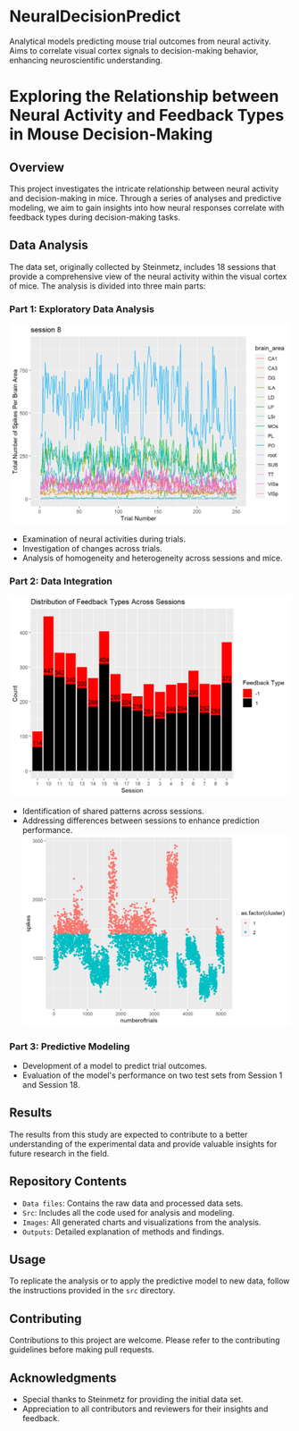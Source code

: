 # NeuralDecisionPredict
Analytical models predicting mouse trial outcomes from neural activity. Aims to correlate visual cortex signals to decision-making behavior, enhancing neuroscientific understanding.

# Exploring the Relationship between Neural Activity and Feedback Types in Mouse Decision-Making

## Overview
This project investigates the intricate relationship between neural activity and decision-making in mice. Through a series of analyses and predictive modeling, we aim to gain insights into how neural responses correlate with feedback types during decision-making tasks.

## Data Analysis
The data set, originally collected by Steinmetz, includes 18 sessions that provide a comprehensive view of the neural activity within the visual cortex of mice. The analysis is divided into three main parts:

### Part 1: Exploratory Data Analysis

![Spike Activity Per Brain Area](src/images/unnamed-chunk-7-2.png)
- Examination of neural activities during trials.
- Investigation of changes across trials.
- Analysis of homogeneity and heterogeneity across sessions and mice.

### Part 2: Data Integration

![Patterns in Feedback](src/images/unnamed-chunk-9-1.png)
- Identification of shared patterns across sessions.
- Addressing differences between sessions to enhance prediction performance.
![Clusters with feedback](src/images/unnamed-chunk-12-1.png)

### Part 3: Predictive Modeling
- Development of a model to predict trial outcomes.
- Evaluation of the model's performance on two test sets from Session 1 and Session 18.

## Results
The results from this study are expected to contribute to a better understanding of the experimental data and provide valuable insights for future research in the field.

## Repository Contents
- `Data files`: Contains the raw data and processed data sets.
- `Src`: Includes all the code used for analysis and modeling.
- `Images`: All generated charts and visualizations from the analysis.
- `Outputs`: Detailed explanation of methods and findings.

## Usage
To replicate the analysis or to apply the predictive model to new data, follow the instructions provided in the `src` directory.

## Contributing
Contributions to this project are welcome. Please refer to the contributing guidelines before making pull requests.

## Acknowledgments
- Special thanks to Steinmetz for providing the initial data set.
- Appreciation to all contributors and reviewers for their insights and feedback.
